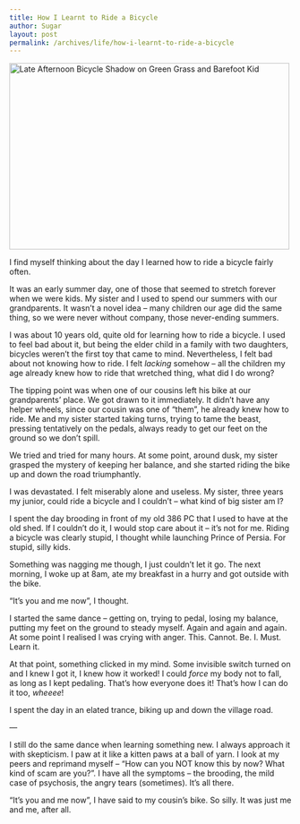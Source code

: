 ```yaml
---
title: How I Learnt to Ride a Bicycle
author: Sugar
layout: post
permalink: /archives/life/how-i-learnt-to-ride-a-bicycle
---
```

[<img src="http://farm4.staticflickr.com/3541/3840888997_9c2aca434d.jpg" width="500" height="333" alt="Late Afternoon Bicycle Shadow on Green Grass and Barefoot Kid" />][1]

I find myself thinking about the day I learned how to ride a bicycle fairly often.

It was an early summer day, one of those that seemed to stretch forever when we were kids. My sister and I used to spend our summers with our grandparents. It wasn&#8217;t a novel idea &#8211; many children our age did the same thing, so we were never without company, those never-ending summers.

I was about 10 years old, quite old for learning how to ride a bicycle. I used to feel bad about it, but being the elder child in a family with two daughters, bicycles weren&#8217;t the first toy that came to mind. Nevertheless, I felt bad about not knowing how to ride. I felt *lacking* somehow &#8211; all the children my age already knew how to ride that wretched thing, what did I do wrong?

The tipping point was when one of our cousins left his bike at our grandparents&#8217; place. We got drawn to it immediately. It didn&#8217;t have any helper wheels, since our cousin was one of &#8220;them&#8221;, he already knew how to ride. Me and my sister started taking turns, trying to tame the beast, pressing tentatively on the pedals, always ready to get our feet on the ground so we don&#8217;t spill.

We tried and tried for many hours. At some point, around dusk, my sister grasped the mystery of keeping her balance, and she started riding the bike up and down the road triumphantly.

I was devastated. I felt miserably alone and useless. My sister, three years my junior, could ride a bicycle and I couldn&#8217;t &#8211; what kind of big sister am I?

I spent the day brooding in front of my old 386 PC that I used to have at the old shed. If I couldn&#8217;t do it, I would stop care about it &#8211; it&#8217;s not for me. Riding a bicycle was clearly stupid, I thought while launching Prince of Persia. For stupid, silly kids.

Something was nagging me though, I just couldn&#8217;t let it go. The next morning, I woke up at 8am, ate my breakfast in a hurry and got outside with the bike.

&#8220;It&#8217;s you and me now&#8221;, I thought.

I started the same dance &#8211; getting on, trying to pedal, losing my balance, putting my feet on the ground to steady myself. Again and again and again. At some point I realised I was crying with anger. This. Cannot. Be. I. Must. Learn it.

At that point, something clicked in my mind. Some invisible switch turned on and I knew I got it, I knew how it worked! I could *force* my body not to fall, as long as I kept pedaling. That&#8217;s how everyone does it! That&#8217;s how I can do it too, *wheeee*!

I spent the day in an elated trance, biking up and down the village road.

&#8212;

I still do the same dance when learning something new. I always approach it with skepticism. I paw at it like a kitten paws at a ball of yarn. I look at my peers and reprimand myself &#8211; &#8220;How can you NOT know this by now? What kind of scam are you?&#8221;. I have all the symptoms &#8211; the brooding, the mild case of psychosis, the angry tears (sometimes). It&#8217;s all there.

&#8220;It&#8217;s you and me now&#8221;, I have said to my cousin&#8217;s bike. So silly. It was just me and me, after all.

 [1]: http://www.flickr.com/photos/pinksherbet/3840888997/ "Late Afternoon Bicycle Shadow on Green Grass and Barefoot Kid by Pink Sherbet Photography, on Flickr"
